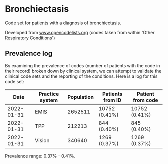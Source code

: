 # Bronchiectasis

Code set for patients with a diagnosis of bronchiectasis.

Developed from www.opencodelists.org (codes taken from within 'Other Respiratory Conditions')

## Prevalence log

By examining the prevalence of codes (number of patients with the code in their record) broken down by clinical system, 
we can attempt to validate the clinical code sets and the reporting of the conditions. Here is a log for this code set:

|    Date    | Practice system |  Population | Patients from ID | Patient from code |
| ---------- | ----------------| ------------| ---------------- | ----------------- |
| 2022-01-31 |	EMIS	       |   2652511   |	10752 (0.41%)   |   10752 (0.41%)   |
| 2022-01-31 |	TPP	           |   212213    |    844 (0.40%)   |     845 (0.40%)   |
| 2022-01-31 |	Vision	       |   340640    |   1269 (0.37%)   |    1269 (0.37%)   |

Prevalence range: 0.37% - 0.41%.